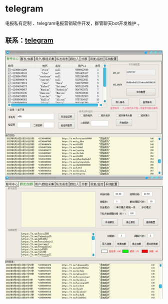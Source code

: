 # telegram
电报私有定制 、telegram电报营销软件开发，群管聊天bot开发维护 。
 
## 联系：[telegram](https://t.me/AllenHi) 
 
![图片说明](/photo_2022-08-18_12-03-14.jpg)
![图片说明](/photo_2022-08-18_12-03-30.jpg)
